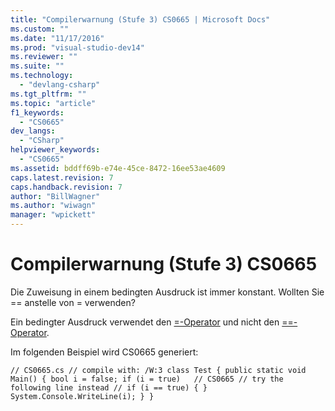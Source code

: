 ```yaml
---
title: "Compilerwarnung (Stufe 3) CS0665 | Microsoft Docs"
ms.custom: ""
ms.date: "11/17/2016"
ms.prod: "visual-studio-dev14"
ms.reviewer: ""
ms.suite: ""
ms.technology: 
  - "devlang-csharp"
ms.tgt_pltfrm: ""
ms.topic: "article"
f1_keywords: 
  - "CS0665"
dev_langs: 
  - "CSharp"
helpviewer_keywords: 
  - "CS0665"
ms.assetid: bddff69b-e74e-45ce-8472-16ee53ae4609
caps.latest.revision: 7
caps.handback.revision: 7
author: "BillWagner"
ms.author: "wiwagn"
manager: "wpickett"
---
```

# Compilerwarnung (Stufe 3) CS0665
Die Zuweisung in einem bedingten Ausdruck ist immer konstant. Wollten Sie \=\= anstelle von \= verwenden?  
  
 Ein bedingter Ausdruck verwendet den [\=\-Operator](../../csharp/language-reference/operators/assignment-operator.md) und nicht den [\=\=\-Operator](../../csharp/language-reference/operators/equality-comparison-operator.md).  
  
 Im folgenden Beispiel wird CS0665 generiert:  
  
```  
// CS0665.cs // compile with: /W:3 class Test { public static void Main() { bool i = false; if (i = true)   // CS0665 // try the following line instead // if (i == true) { } System.Console.WriteLine(i); } }  
```
